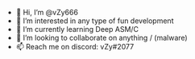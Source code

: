 - 👋 Hi, I’m @vZy666
- 👀 I’m interested in any type of fun development
- 🌱 I’m currently learning Deep ASM/C
- 💞️ I’m looking to collaborate on anything / (malware)
- 📫 Reach me on discord: vZy#2077

<!---
vZy666/vZy666 is a ✨ special ✨ repository because its `README.md` (this file) appears on your GitHub profile.
You can click the Preview link to take a look at your changes.
--->
